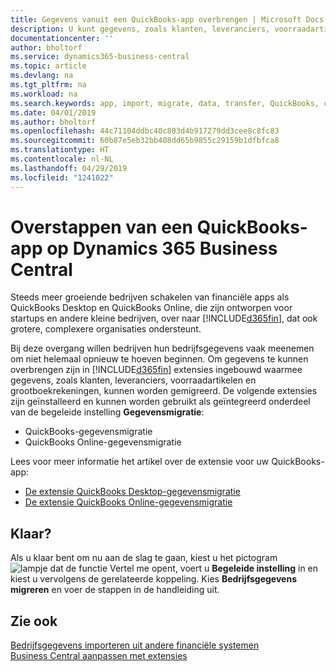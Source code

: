 ```yaml
---
title: Gegevens vanuit een QuickBooks-app overbrengen | Microsoft Docs
description: U kunt gegevens, zoals klanten, leveranciers, voorraadartikelen en grootboekrekeningen, vanuit QuickBooks-apps migreren naar Business Central.
documentationcenter: ''
author: bholtorf
ms.service: dynamics365-business-central
ms.topic: article
ms.devlang: na
ms.tgt_pltfrm: na
ms.workload: na
ms.search.keywords: app, import, migrate, data, transfer, QuickBooks, customize
ms.date: 04/01/2019
ms.author: bholtorf
ms.openlocfilehash: 44c71104ddbc40c803d4b917279dd3cee8c8fc83
ms.sourcegitcommit: 60b87e5eb32bb408dd65b9855c29159b1dfbfca8
ms.translationtype: HT
ms.contentlocale: nl-NL
ms.lasthandoff: 04/29/2019
ms.locfileid: "1241022"
---
```

# <a name="changing-from-a-quickbooks-app-to-dynamics-365-business-central"></a>Overstappen van een QuickBooks-app op Dynamics 365 Business Central
Steeds meer groeiende bedrijven schakelen van financiële apps als QuickBooks Desktop en QuickBooks Online, die zijn ontworpen voor startups en andere kleine bedrijven, over naar [!INCLUDE[d365fin](includes/d365fin_md.md)], dat ook grotere, complexere organisaties ondersteunt. 

Bij deze overgang willen bedrijven hun bedrijfsgegevens vaak meenemen om niet helemaal opnieuw te hoeven beginnen. Om gegevens te kunnen overbrengen zijn in [!INCLUDE[d365fin](includes/d365fin_md.md)] extensies ingebouwd waarmee gegevens, zoals klanten, leveranciers, voorraadartikelen en grootboekrekeningen, kunnen worden gemigreerd. De volgende extensies zijn geïnstalleerd en kunnen worden gebruikt als geïntegreerd onderdeel van de begeleide instelling **Gegevensmigratie**:

* QuickBooks-gegevensmigratie 
* QuickBooks Online-gegevensmigratie

Lees voor meer informatie het artikel over de extensie voor uw QuickBooks-app:   

* [De extensie QuickBooks Desktop-gegevensmigratie](ui-extensions-quickbooks-data-migration.md)
* [De extensie QuickBooks Online-gegevensmigratie](ui-extensions-quickbooks-online-data-migration.md)

## <a name="ready-now"></a>Klaar?
Als u klaar bent om nu aan de slag te gaan, kiest u het pictogram ![lampje dat de functie Vertel me opent](media/ui-search/search_small.png "Vertel me wat u wilt doen"), voert u **Begeleide instelling** in en kiest u vervolgens de gerelateerde koppeling. Kies **Bedrijfsgegevens migreren** en voer de stappen in de handleiding uit.

## <a name="see-also"></a>Zie ook
[Bedrijfsgegevens importeren uit andere financiële systemen](across-import-data-configuration-packages.md)  
[Business Central aanpassen met extensies](ui-extensions.md)   
